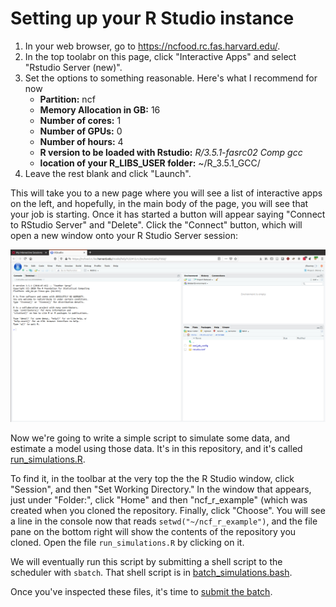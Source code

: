 # Setting up your R Studio instance

1. In your web browser, go to https://ncfood.rc.fas.harvard.edu/.
2. In the top toolabr on this page, click "Interactive Apps" and select "Rstudio Server (new)".
3. Set the options to something reasonable. Here's what I recommend for now
    - **Partition:** ncf
    - **Memory Allocation in GB:** 16
    - **Number of cores:** 1
    - **Number of GPUs:** 0
    - **Number of hours:** 4
    - **R version to be loaded with Rstudio:** _R/3.5.1-fasrc02 Comp gcc_
    - **location of your R_LIBS_USER folder:** ~/R_3.5.1_GCC/
4. Leave the rest blank and click "Launch".

This will take you to a new page where you will see a list of interactive apps on the left, and hopefully, in the main body of the page, you will see that your job is starting. Once it has started a button will appear saying "Connect to RStudio Server" and "Delete". Click the "Connect" button, which will open a new window onto your R Studio Server session:

![](img/rstudio.png)

Now we're going to write a simple script to simulate some data, and estimate a model using those data. It's in this repository, and it's called [run_simulations.R](run_simulations.R). 

To find it, in the toolbar at the very top the the R Studio window, click "Session", and then "Set Working Directory." In the window that appears, just under "Folder:", click "Home" and then "ncf_r_example" (which was created when you cloned the repository. Finally, click "Choose". You will see a line in the console now that reads `setwd("~/ncf_r_example")`, and the file pane on the bottom right will show the contents of the repository you cloned. Open the file `run_simulations.R` by clicking on it.

We will eventually run this script by submitting a shell script to the scheduler with `sbatch`. That shell script is in [batch_simulations.bash](batch_simulations.bash).

Once you've inspected these files, it's time to [submit the batch](README.sbatch.md).
